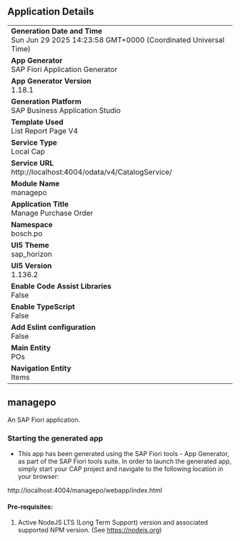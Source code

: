 ## Application Details
|               |
| ------------- |
|**Generation Date and Time**<br>Sun Jun 29 2025 14:23:58 GMT+0000 (Coordinated Universal Time)|
|**App Generator**<br>SAP Fiori Application Generator|
|**App Generator Version**<br>1.18.1|
|**Generation Platform**<br>SAP Business Application Studio|
|**Template Used**<br>List Report Page V4|
|**Service Type**<br>Local Cap|
|**Service URL**<br>http://localhost:4004/odata/v4/CatalogService/|
|**Module Name**<br>managepo|
|**Application Title**<br>Manage Purchase Order|
|**Namespace**<br>bosch.po|
|**UI5 Theme**<br>sap_horizon|
|**UI5 Version**<br>1.136.2|
|**Enable Code Assist Libraries**<br>False|
|**Enable TypeScript**<br>False|
|**Add Eslint configuration**<br>False|
|**Main Entity**<br>POs|
|**Navigation Entity**<br>Items|

## managepo

An SAP Fiori application.

### Starting the generated app

-   This app has been generated using the SAP Fiori tools - App Generator, as part of the SAP Fiori tools suite.  In order to launch the generated app, simply start your CAP project and navigate to the following location in your browser:

http://localhost:4004/managepo/webapp/index.html

#### Pre-requisites:

1. Active NodeJS LTS (Long Term Support) version and associated supported NPM version.  (See https://nodejs.org)


